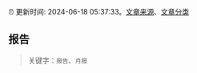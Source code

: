 :alarm_clock: 更新时间: 2024-06-18 05:37:33。[文章来源](/README.md)、[文章分类](/TAGS.md)

## 报告


> 关键字：`报告`、`月报`



